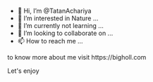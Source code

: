 - 👋 Hi, I’m @TatanAchariya
- 👀 I’m interested in Nature ...
- 🌱 I’m currently not learning ...
- 💞️ I’m looking to collaborate on ...
- 📫 How to reach me ...

<!---
TatanAchariya/TatanAchariya is a ✨ special ✨ repository because its `README.md` (this file) appears on your GitHub profile.
You can click the Preview link to take a look at your changes.
---> to know more about me visit https://bigholl.com 
Let's enjoy 
